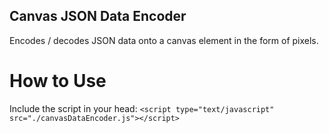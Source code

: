 ## Canvas JSON Data Encoder
Encodes / decodes JSON data onto a canvas element in the form of pixels.

# How to Use
Include the script in your head:
`<script type="text/javascript" src="./canvasDataEncoder.js"></script>`